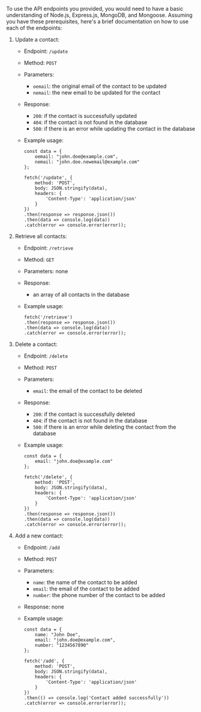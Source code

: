 To use the API endpoints you provided, you would need to have a basic understanding of Node.js, Express.js, MongoDB, and Mongoose. Assuming you have these prerequisites, here's a brief documentation on how to use each of the endpoints:

1. Update a contact:
   * Endpoint: `/update`
   * Method: `POST`
   * Parameters:
     * `oemail`: the original email of the contact to be updated
     * `nemail`: the new email to be updated for the contact
   * Response:
     * `200`: if the contact is successfully updated
     * `404`: if the contact is not found in the database
     * `500`: if there is an error while updating the contact in the database
   * Example usage:
   
     ```
     const data = {
         oemail: "john.doe@example.com",
         nemail: "john.doe.newemail@example.com"
     };

     fetch('/update', {
         method: 'POST',
         body: JSON.stringify(data),
         headers: {
             'Content-Type': 'application/json'
         }
     })
     .then(response => response.json())
     .then(data => console.log(data))
     .catch(error => console.error(error));
     ```
     
2. Retrieve all contacts:
   * Endpoint: `/retrieve`
   * Method: `GET`
   * Parameters: none
   * Response:
     * an array of all contacts in the database
   * Example usage:
   
     ```
     fetch('/retrieve')
     .then(response => response.json())
     .then(data => console.log(data))
     .catch(error => console.error(error));
     ```
     
3. Delete a contact:
   * Endpoint: `/delete`
   * Method: `POST`
   * Parameters:
     * `email`: the email of the contact to be deleted
   * Response:
     * `200`: if the contact is successfully deleted
     * `404`: if the contact is not found in the database
     * `500`: if there is an error while deleting the contact from the database
   * Example usage:
   
     ```
     const data = {
         email: "john.doe@example.com"
     };

     fetch('/delete', {
         method: 'POST',
         body: JSON.stringify(data),
         headers: {
             'Content-Type': 'application/json'
         }
     })
     .then(response => response.json())
     .then(data => console.log(data))
     .catch(error => console.error(error));
     ```
     
4. Add a new contact:
   * Endpoint: `/add`
   * Method: `POST`
   * Parameters:
     * `name`: the name of the contact to be added
     * `email`: the email of the contact to be added
     * `number`: the phone number of the contact to be added
   * Response: none
   * Example usage:
   
     ```
     const data = {
         name: "John Doe",
         email: "john.doe@example.com",
         number: "1234567890"
     };

     fetch('/add', {
         method: 'POST',
         body: JSON.stringify(data),
         headers: {
             'Content-Type': 'application/json'
         }
     })
     .then(() => console.log('Contact added successfully'))
     .catch(error => console.error(error));
     ```